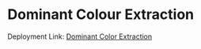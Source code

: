 # Dominant Colour Extraction

Deployment Link: [Dominant Color Extraction](https://dominant-colour-extraction.onrender.com/)

